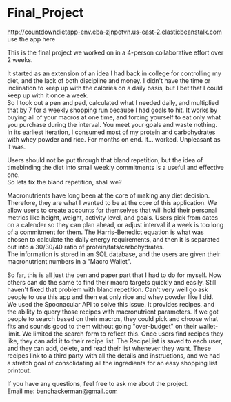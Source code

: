 # Final_Project

http://countdowndietapp-env.eba-zjnpetvn.us-east-2.elasticbeanstalk.com use the app here

This is the final project we worked on in a 4-person collaborative effort over 2 weeks.  

It started as an extension of an idea I had back in college for controlling my diet, and the lack of both discipline and money.
I didn't have the time or inclination to keep up with the calories on a daily basis, but I bet that I could keep up with it once a week.  
So I took out a pen and pad, calculated what I needed daily, and multiplied that by 7 for a weekly shopping run because I had goals to hit.
It works by buying all of your macros at one time, and forcing yourself to eat only what you purchase during the interval. 
You meet your goals and waste nothing.  
In its earliest iteration, I consumed most of my protein and carbohydrates with whey powder and rice.  For months on end.  It... worked. Unpleasant as it was.

Users should not be put through that bland repetition, but the idea of timebinding the diet into small weekly commitments is a useful and effective one.  
So lets fix the bland repetition, shall we? 

Macronutrients have long been at the core of making any diet decision.  Therefore, they are what I wanted to be at the core of this application.
We allow users to create accounts for themselves that will hold their personal metrics like height, weight, activity level, and goals. Users 
pick from dates on a calender so they can plan ahead, or adjust interval if a week is too long of a commitment for them.  The Harris-Benedict equation is
what was chosen to calculate the daily energy requirements, and then it is separated out into a 30/30/40 ratio of protein/fats/carbohydrates.  
The information is stored in an SQL database, and the users are given their macronutrient numbers in a "Macro Wallet". 

So far, this is all just the pen and paper part that I had to do for myself.  Now others can do the same to find their macro targets quickly and easily.
Still haven't fixed that problem with bland repetition.  Can't very well go ask people to use this app and then eat only rice and whey powder like I did.  
We used the Spoonacular API to solve this issue.  It provides recipes, and the ability to query those recipes with macronutrient parameters.  If we got
people to search based on their macros, they could pick and choose what fits and sounds good to them without going "over-budget" on their wallet-limit. 
We limited the search form to reflect this.  Once users find recipes they like, they can add it to their recipe list. The RecipeList is saved to each user, 
and they can add, delete, and read their list whenever they want.
These recipes link to a third party with all the details and instructions, and we had a stretch goal of consolidating all the ingredients for an easy
shopping list printout.  

If you have any questions, feel free to ask me about the project.  
Email me: benchackerman@gmail.com
